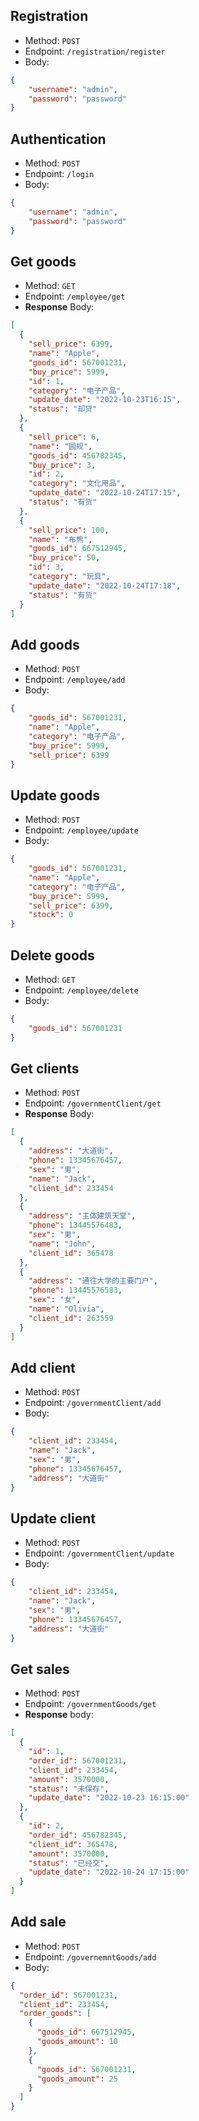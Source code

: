 ## Registration

- Method: `POST`
- Endpoint: `/registration/register`
- Body:
```json
{
	"username": "admin",
	"password": "password"
}
```

## Authentication

- Method: `POST`
- Endpoint: `/login`
- Body:
```json
{
	"username": "admin",
	"password": "password"
}
```

## Get goods
- Method: `GET`
- Endpoint: `/employee/get`
- **Response** Body:
```json
[
  {
    "sell_price": 6399,
    "name": "Apple",
    "goods_id": 567001231,
    "buy_price": 5999,
    "id": 1,
    "category": "电子产品",
    "update_date": "2022-10-23T16:15",
    "status": "却贷"
  },
  {
    "sell_price": 6,
    "name": "圆规",
    "goods_id": 456782345,
    "buy_price": 3,
    "id": 2,
    "category": "文化用品",
    "update_date": "2022-10-24T17:15",
    "status": "有货"
  },
  {
    "sell_price": 100,
    "name": "布熊",
    "goods_id": 667512945,
    "buy_price": 50,
    "id": 3,
    "category": "玩具",
    "update_date": "2022-10-24T17:18",
    "status": "有货"
  }
]
```

## Add goods
- Method: `POST`
- Endpoint: `/employee/add`
- Body:
```json
{
    "goods_id": 567001231,
    "name": "Apple",
    "category": "电子产品",
    "buy_price": 5999,
    "sell_price": 6399
}
```

## Update goods
- Method: `POST`
- Endpoint: `/employee/update`
- Body:
```json
{
    "goods_id": 567001231,
    "name": "Apple",
    "category": "电子产品",
    "buy_price": 5999,
    "sell_price": 6399,
    "stock": 0
}
```

## Delete goods
- Method: `GET`
- Endpoint: `/employee/delete`
- Body:
```json
{
    "goods_id": 567001231
}
```

## Get clients
- Method: `POST`
- Endpoint: `/governmentClient/get`
- **Response** Body:
```json
[
  {
    "address": "大道街",
    "phone": 13345676457,
    "sex": "男",
    "name": "Jack",
    "client_id": 233454
  },
  {
    "address": "主体建筑天堂",
    "phone": 13445576483,
    "sex": "男",
    "name": "John",
    "client_id": 365478
  },
  {
    "address": "通往大学的主要门户",
    "phone": 13445576583,
    "sex": "女",
    "name": "Olivia",
    "client_id": 263559
  }
]
```

## Add client
- Method: `POST`
- Endpoint: `/governmentClient/add`
- Body:
```json
{
    "client_id": 233454,
    "name": "Jack",
    "sex": "男",
    "phone": 13345676457,
    "address": "大道街"
}
```

## Update client
- Method: `POST`
- Endpoint: `/governmentClient/update`
- Body:
```json
{
    "client_id": 233454,
    "name": "Jack",
    "sex": "男",
    "phone": 13345676457,
    "address": "大道街"
}
```

## Get sales
- Method: `POST`
- Endpoint: `/governmentGoods/get`
- **Response** body:
```json
[
  {
    "id": 1,
    "order_id": 567001231,
    "client_id": 233454,
    "amount": 3570000,
    "status": "未保存",
    "update_date": "2022-10-23 16:15:00"
  },
  {
    "id": 2,
    "order_id": 456782345,
    "client_id": 365478,
    "amount": 3570000,
    "status": "已经交",
    "update_date": "2022-10-24 17:15:00"
  }
]
```

## Add sale
- Method: `POST`
- Endpoint: `/governemntGoods/add`
- Body:
```json
{
  "order_id": 567001231,
  "client_id": 233454,
  "order_goods": [
    {
      "goods_id": 667512945,
      "goods_amount": 10
    },
    {
      "goods_id": 567001231,
      "goods_amount": 25
    }
  ]
}
```
